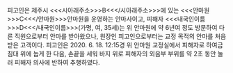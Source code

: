 피고인은 제주시 <<<시아래주소>>>B<<</시아래주소>>>에 있는 <<<안마원>>>C<<</안마원>>>안마원을 운영하는 안마사이고, 피해자 <<<내국인이름>>>D<<</내국인이름>>>(가명, 여, 35세)는 위 안마원에 약 6년여 정도 방문하여 다른 직원으로부터 안마를 받아왔으나, 원장인 피고인으로부터는 교정 목적의 안마를 처음 받은 고객이다.
피고인은 2020. 6. 18. 12:15경 위 안마원 교정실에서 피해자로 하여금 침대 위에 눕게 한 다음, 손끝을 세워 바지 위로 피해자의 외음부 부위를 약 2초 동안 눌러 피해자 의사에 반하여 추행하였다.